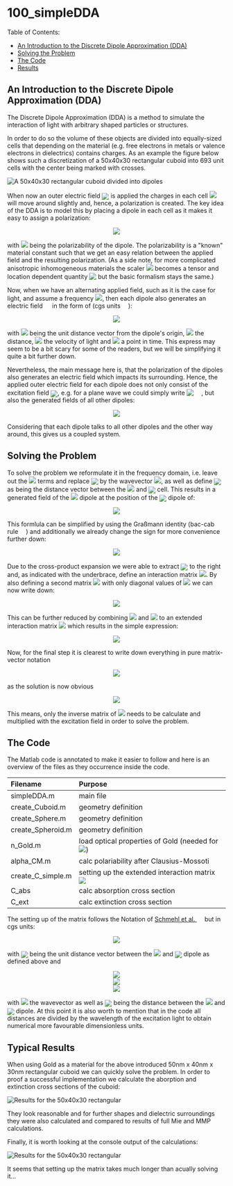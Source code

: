 # 100_simpleDDA

Table of Contents:
  * [An Introduction to the Discrete Dipole Approximation (DDA)](#an-introduction-to-the-discrete-dipole-approximation--dda-)
  * [Solving the Problem](#solving-the-problem)
  * [The Code](#the-code)
  * [Results](#typical-results)



## An Introduction to the Discrete Dipole Approximation (DDA)

The Discrete Dipole Approximation (DDA) is a method to simulate the interaction of light with arbitrary shaped particles or structures. 

In order to do so the volume of these objects are divided into equally-sized cells that depending on the material (e.g. free electrons in metals or valence electrons in dielectrics)  contains charges. As an example the figure below shows such a discretization of a 50x40x30 rectangular cuboid into 693 unit cells with the center being marked with crosses.

<img src="/003_media/rectangular-cuboid.jpg" alt="A 50x40x30 rectangular cuboid divided into dipoles">

When now an outer electric field <!-- $\mathbf{E}_{\textrm{app},i}$ --> <img style="transform: translateY(0.3em);" src="..\003_media\BoMm4lrha6.svg"> is applied the charges in each cell <!-- $i$ --> <img style="transform: translateY(0.0em);" src="..\003_media\sUC8llATVV.svg"> will move around slightly and, hence, a polarization is created. The key idea of the DDA is to model this by placing a dipole in each cell as it makes it easy to assign a polarization:

<!-- $$
\mathbf{P}_{i}={\alpha}\mathbf{{E}}_{\textrm{app},i} 
$$ --> 

<div align="center"><img src="..\003_media\7l550EKCxe.svg"></div>

with  <!-- $\mathbf{\alpha}$ --> <img style="transform: translateY(0.0em);" src="..\003_media\cBuXoa3TIs.svg"> being the polarizability of the dipole. The polarizability is a "known" material constant such that we get an easy relation between the applied field and the resulting polarization. (As a side note, for more complicated anisotropic inhomogeneous materials the scaler <!-- $\mathbf{\alpha}$ --> <img style="transform: translateY(0.0em);" src="..\003_media\KlQJu7aeVz.svg"> becomes a tensor and location dependent quantity <!-- $\bar{\alpha}_i$ --> <img style="transform: translateY(0.15em);" src="..\003_media\AlyOInu0mL.svg"> but the basic formalism stays the same.) 

Now, when we have an alternating applied field, such as it is the case for light, and assume a frequency <!-- $\omega$ --> <img style="transform: translateY(0.0em);" src="..\003_media\dy0eTxOXn1.svg">, then each dipole also generates an electric field [<img src="../003_media/External.svg" height="14">](https://en.wikipedia.org/wiki/Dipole#Dipole_radiation) in the form of (cgs units [<img src="../003_media/External.svg" height="14">](https://en.wikipedia.org/wiki/Centimetre%E2%80%93gram%E2%80%93second_system_of_units#Various_extensions_of_the_CGS_system_to_electromagnetism)):

<!-- $$
\mathbf{E}_{\textrm{gen},i}(\mathbf{r}) = \left\{
    \frac{\omega^2}{c^2 r} \left( \mathbf{\hat{r}} \times \mathbf{P}_{i} \right) \times \mathbf{\hat{r}} +
    \left( \frac{1}{r^3} - \frac{i\omega}{cr^2} \right)
    \left( 3\mathbf{\hat{r}} \left[\mathbf{\hat{r}} \cdot \mathbf{P}_{i}\right] - \mathbf{P}_{i} \right)
\right\} e^\frac{i\omega r}{c} e^{-i\omega t} 
$$ --> 

<div align="center"><img src="..\003_media\T4KXvt2sbr.svg"></div> 


with <!-- $\mathbf{\hat{r}}$ --> <img style="transform: translateY(0.0em);" src="..\003_media\R89QpqQ5UJ.svg"> being the unit distance vector from the dipole's origin, <!-- $r$ --> <img style="transform: translateY(0.0em);" src="..\003_media\bC1Zxw43cV.svg"> the distance, <!-- $c$ --> <img style="transform: translateY(0.0em);" src="..\003_media\dx2v3eoWaA.svg"> the velocity of light and <!-- $t$ --> <img style="transform: translateY(0.0em);" src="..\003_media\L2DKQFtGsG.svg"> a point in time. This express may seem to be a bit scary for some of the readers, but we will be simplifying it quite a bit further down.

Nevertheless, the main message here is, that the polarization of the dipoles also generates an electric field which impacts its surrounding. Hence, the applied outer electric field for each dipole does not only consist of the excitation field <!-- $\mathbf{{E}}_{\textrm{exci},i}$ --> <img style="transform: translateY(0.35em);" src="..\003_media\LqM0ZF11ax.svg">, e.g. for a plane wave we could simply write  <!-- $\mathbf{E}_{0} \cdot e^{-i\omega t} $ --> <img style="transform: translateY(0.15em);" src="..\003_media\G83ZTU4N2h.svg"> [<img src="../003_media/External.svg" height="14">](https://en.wikipedia.org/wiki/Sinusoidal_plane_wave), but also the generated fields of all other dipoles:

<!-- $$
\mathbf{{E}}_{\textrm{app},i} = \mathbf{{E}}_{\textrm{exci},i} + \sum _{i\neq j} \mathbf{{E}}_{\textrm{gen},j}(\mathbf{r}_j) \,.
$$ --> 

<div align="center"><img src="..\003_media\MEVpSbXGUR.svg"></div> 

Considering that each dipole talks to all other dipoles and the other way around, this gives us a coupled system.

## Solving the Problem

To solve the problem we reformulate it in the frequency domain, i.e. leave out the <!-- $e^{-i\omega t} $ --> <img style="transform: translateY(0.0em);" src="..\003_media\dGvvyTmTbn.svg"> terms and replace <!-- $\omega/c$ --> <img style="transform: translateY(0.25em);" src="..\003_media\uKytIIRT1m.svg"> by the wavevector <!-- $k$ --> <img style="transform: translateY(0.0em);" src="..\003_media\zyAiNITSFv.svg">, as well as define <!-- $\mathbf{r}_{ij}$ --> <img style="transform: translateY(0.3em);" src="..\003_media\ShEZ36Mh3t.svg"> as being the distance vector between the <!-- $i^{th}$ --> <img style="transform: translateY(0.0em);" src="..\003_media\qRHSMhajjc.svg"> and <!-- $j^{th}$ --> <img style="transform: translateY(0.3em);" src="..\003_media\yxl9pCar6O.svg"> cell. This results in a generated field of the <!-- $i^{th}$ --> <img style="transform: translateY(0.0em);" src="..\003_media\rtl2BCu6EG.svg"> dipole at the position of the <!-- $j^{th}$ --> <img style="transform: translateY(0.3em);" src="..\003_media\Bodqv6puQc.svg"> dipole of: 

<!-- $$
\mathbf{E}_{\textrm{gen},ij} = \frac{e^{i k r_{ij}}}{r_{ij}} \left\{
    k^2 \left( \mathbf{\hat{r}}_{ij} \times \mathbf{P}_{i} \right) \times \mathbf{\hat{r}}_{ij} +
    \left( \frac{1}{r^2_{ij}} - \frac{ik}{r_{ij}} \right)
    \left( 3\mathbf{\hat{r}}_{ij} \left[\mathbf{\hat{r}}_{ij} \cdot \mathbf{P}_{i}\right] - \mathbf{P}_{i} \right)
\right\}  
$$ --> 

<div align="center"><img src="..\003_media\h6QigwtGsW.svg"></div> 


This formlula can be simplified by using the Graßmann identity (bac-cab rule [<img src="../003_media/External.svg" height="14">](https://en.wikipedia.org/wiki/Triple_product#Vector_triple_product)) and additionally we already change the sign for more convenience further down:
<!-- $$ 
\mathbf{{E}}_{\textrm{gen},ij} 
= \underbrace{ -
    \frac{e^{i k r_{ij}}}{r_{ij}} k^2 \left[
    \left( \hat{r}_{ij} \hat{r}_{ij} \right) - \mathbf{I}  +
    \left( -\frac{1}{k^2r_{ij}^2} + \frac{i}{kr_{ij}} \right)
    \left( 3\hat{r}_{ij} \hat{r}_{ij} - \mathbf{I} \right)
    \right] }_{\large{\mathbf{A}_{ij}}}
\mathbf{P}_{j} \, .
$$ --> 

<div align="center"><img src="..\003_media\CGY8HRM2CZ.svg"></div> 


Due to the cross-product expansion we were able to extract <!-- $\mathbf{P}_{j}$ --> <img style="transform: translateY(0.3em);" src="..\003_media\pElt6ZhZta.svg"> to the right and, as indicated with the underbrace, define an interaction matrix <!-- $\mathbf{A}$ --> <img style="transform: translateY(0.0em);" src="..\003_media\azPQdhk1g1.svg">. By also defining a second matrix <!-- $\mathbf{B}$ --> <img style="transform: translateY(0.0em);" src="..\003_media\9J2TDIO03N.svg"> with only diagonal values of <!-- $\alpha^{-1}$ --> <img style="transform: translateY(0.0em);" src="..\003_media\IuvjKmSwvX.svg"> we can now write down:

<!-- $$
\mathbf{E}_{\textrm{exci},i} = \mathbf{{E}}_{\textrm{app},i} -  \sum _{i\neq j} \mathbf{{E}}_{\textrm{gen},j} = \mathbf{B}_{ii} \mathbf{P}_{i} + \sum _{i\neq j} \mathbf{A}_{ij} \mathbf{P}_{j}
$$ --> 

<div align="center"><img src="..\003_media\JVxPAf15Yz.svg"></div> 

This can be further reduced by combining <!-- $\mathbf{A}$ --> <img style="transform: translateY(0.0em);" src="..\003_media\g6hoF3MfXJ.svg"> and <!-- $\mathbf{B}$ --> <img style="transform: translateY(0.05em);" src="..\003_media\GYtED7qkN1.svg"> to an extended interaction matrix <!-- $\mathbf{C}$ --> <img style="transform: translateY(0.05em);" src="..\003_media\k3DdFIe8PY.svg"> which results in the simple expression:
<!-- $$
\sum \mathbf{C}_{ij} \mathbf{P}_{j} = \mathbf{{E}}_{\textrm{exci},i} \, .
$$ --> 

<div align="center"><img src="..\003_media\HH1zgyYYXx.svg"></div> 

Now, for the final step it is clearest to write down everything in pure matrix-vector notation
<!-- $$
\mathbf{C} \mathbf{P} = \mathbf{{E}}_{\textrm{exci}}
$$ --> 

<div align="center"><img src="..\003_media\jaSU1ZR94K.svg"></div>

as the solution is now obvious
<!-- $$
\mathbf{P} = \left( \mathbf{C}^{-1} \mathbf{C} \right) \mathbf{P}
= \mathbf{C}^{-1} \left( \mathbf{C} \mathbf{P} \right) 
= \mathbf{C}^{-1} \mathbf{{E}}_{\textrm{exci}} \, .
$$ --> 

<div align="center"><img src="..\003_media\l3Rkqnz2wk.svg"></div>

This means, only the inverse matrix of <!-- $\mathbf{C}$ --> <img style="transform: translateY(0.0em);" src="..\003_media\PUJZU6MhJT.svg"> needs to be calculate and multiplied with the excitation field in order to solve the problem.


## The Code

The Matlab code is annotated to make it easier to follow and here is an overview of the files as they occurrence inside the code.

Filename            | Purpose
:-----              |:--------
simpleDDA.m         | main file
create_Cuboid.m     | geometry definition
create_Sphere.m     | geometry definition
create_Spheroid.m   | geometry definition
n_Gold.m            | load optical properties of Gold (needed for <img style="transform: translateY(0.0em);" src="..\003_media\cBuXoa3TIs.svg">)
alpha_CM.m          | calc polariability after Clausius-Mossoti
create_C_simple.m   | setting up the extended interaction matrix <img style="transform: translateY(0.05em);" src="..\003_media\k3DdFIe8PY.svg">
C_abs               | calc absorption cross section
C_ext               | calc extinction cross section

The setting up of the matrix follows the Notation of [Schmehl et al. <img src="../003_media/External.svg" height="14">](https://www.doi.org/10.1364/JOSAA.14.003026) but in cgs units:

<!-- $$
\mathbf{A}_{ij} = c_{ij} \begin{bmatrix}
\beta_{ij} + \gamma_{ij} \hat{r}^2_{ij,x}  & \gamma_{ij} \hat{r}_{ij,x} \hat{r}_{ij,y}  & \gamma_{ij} \hat{r}_{ij,x} \hat{r}_{ij,z}  \\
\gamma_{ij} \hat{r}_{ij,y} \hat{r}_{ij,x}  & \beta_{ij} + \gamma_{ij} \hat{r}^2_{ij,y}  & \gamma_{ij} \hat{r}_{ij,y} \hat{r}_{ij,z}  \\
\gamma_{ij} \hat{r}_{ij,z} \hat{r}_{ij,x}  & \gamma_{ij} \hat{r}_{ij,z} \hat{r}_{ij,y}  & \beta_{ij} + \gamma_{ij} \hat{r}^2_{ij,z} 
\end{bmatrix}
$$ --> 

<div align="center"><img src="..\003_media\Fl78iKqkxF.svg"></div>

with <!-- $\mathbf{\hat{r}}_{ij}$ --> <img style="transform: translateY(0.3em)" src="..\003_media\yHRlTRR0yr.svg"> being the unit distance vector between the <!-- $i^{th}$ --> <img style="transform: translateY(0.0em);" src="..\003_media\qRHSMhajjc.svg"> and <!-- $j^{th}$ --> <img style="transform: translateY(0.3em);" src="..\003_media\yxl9pCar6O.svg"> dipole as defined above and

<!-- $$
c_{ij} = - \frac{e^{i k r_{ij}}}{r_{ij}} k^2 
$$ --> 
<div align="center"><img  src="..\003_media\loyhG7Xf8s.svg"></div>

<!-- $$
\beta_{ij} = \left[ 1 -  \frac{1}{k^2r_{ij}^2} + \frac{i}{kr_{ij}} \right]
$$ --> 
<div align="center"><img src="..\003_media\wvFcbQQ1uv.svg"></div>

<!-- $$
\gamma_{ij} = - \left[ 1 -  \frac{3}{k^2r_{ij}^2} + \frac{3i}{kr_{ij}} \right]
$$ --> 
<div align="center"><img src="..\003_media\jqCmCliUGz.svg"></div>

with <!-- $k$ --> <img style="transform: translateY(0.0em);" src="..\003_media\zyAiNITSFv.svg"> the wavevector as well as <!-- $r_{ij}$ --> <img style="transform: translateY(0.3em);" src="..\003_media\szCX86XvnD.svg"> being the distance between the <!-- $i^{th}$ --> <img style="transform: translateY(0.0em);" src="..\003_media\qRHSMhajjc.svg"> and <!-- $j^{th}$ --> <img style="transform: translateY(0.3em);" src="..\003_media\yxl9pCar6O.svg"> dipole. At this point it is also worth to mention that in the code all distances are divided by the wavelength of the excitation light to obtain numerical more favourable dimensionless units.


## Typical Results

When using Gold as a material for the above introduced 50nm x 40nm x 30nm rectangular cuboid we can quickly solve the problem. In order to proof a successful implementation we calculate the aborption and extinction cross sections of the cuboid:

<img src="/003_media/rectangular-cuboid_results.jpg" alt="Results for the 50x40x30 rectangular">

They look reasonable and for further shapes and dielectric surroundings they were also calculated and compared to results of full Mie and MMP calculations. 

Finally, it is worth looking at the console output of the calculations:

<img src="/003_media/rectangular-cuboid_timing.jpg" alt="Results for the 50x40x30 rectangular">

It seems that setting up the matrix takes much longer than acually solving it...